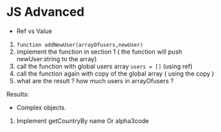 # JS Advanced 
- Ref vs Value
1. `function addNewUser(arrayOfusers,newUser)`
2. implement the function in section 1 ( the function will push newUser:string to the array)
3. call the function with global users array `users = []` (using ref)
4. call the function again with copy of the global array ( using the copy )
5. what are the result ? how much users in arrayOfusers ? 

Results:

<!-- users
(2) ['maiCohen-PC', 'Rafi-G']
userCopy
(3) ['maiCohen-PC', 'Rafi-G', 'Noy-B'] -->

- Complex objects.
1. Implement getCountryBy  name Or alpha3code 